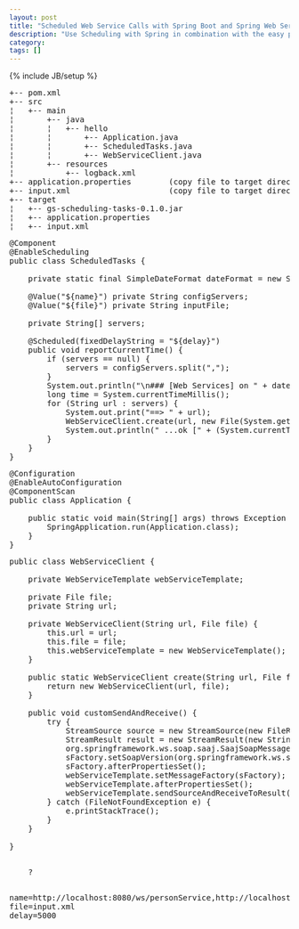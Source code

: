 ```yaml
---
layout: post
title: "Scheduled Web Service Calls with Spring Boot and Spring Web Services"
description: "Use Scheduling with Spring in combination with the easy peasy Spring Boot with a scheduiled Web Service Call"
category: 
tags: []
---
```

{% include JB/setup %}

<pre>
+-- pom.xml
+-- src
¦   +-- main
¦       +-- java
¦       ¦   +-- hello
¦       ¦       +-- Application.java
¦       ¦       +-- ScheduledTasks.java
¦       ¦       +-- WebServiceClient.java
¦       +-- resources
¦           +-- logback.xml
+-- application.properties        (copy file to target directory manually)
+-- input.xml                     (copy file to target directory manually)
+-- target
¦   +-- gs-scheduling-tasks-0.1.0.jar
¦   +-- application.properties
¦   +-- input.xml                 
</pre>

<pre>
@Component
@EnableScheduling
public class ScheduledTasks {

	private static final SimpleDateFormat dateFormat = new SimpleDateFormat("dd.MM.yyyy HH:mm:ss");
	
	@Value("${name}") private String configServers;
	@Value("${file}") private String inputFile;
	
	private String[] servers;
	
    @Scheduled(fixedDelayString = "${delay}")
    public void reportCurrentTime() {
    	if (servers == null) {
    		servers = configServers.split(",");
    	}
        System.out.println("\n### [Web Services] on " + dateFormat.format(new Date()));
        long time = System.currentTimeMillis();
        for (String url : servers) {
        	System.out.print("==> " + url);
			WebServiceClient.create(url, new File(System.getProperty("user.dir") + File.separatorChar + inputFile)).customSendAndReceive();
        	System.out.println(" ...ok [" + (System.currentTimeMillis() - time )+ " ms]");
        }
    }
}
</pre>

<pre>
@Configuration
@EnableAutoConfiguration
@ComponentScan
public class Application {
	
    public static void main(String[] args) throws Exception {
        SpringApplication.run(Application.class);
    }
}
</pre>

<pre>
public class WebServiceClient {

    private WebServiceTemplate webServiceTemplate;
    
    private File file;
	private String url;

    private WebServiceClient(String url, File file) {
		this.url = url;
		this.file = file;
		this.webServiceTemplate = new WebServiceTemplate();
	}

	public static WebServiceClient create(String url, File file) {
		return new WebServiceClient(url, file);
	}
    
    public void customSendAndReceive() {
        try {
			StreamSource source = new StreamSource(new FileReader(file));
			StreamResult result = new StreamResult(new StringWriter());
			org.springframework.ws.soap.saaj.SaajSoapMessageFactory sFactory = new org.springframework.ws.soap.saaj.SaajSoapMessageFactory();
			sFactory.setSoapVersion(org.springframework.ws.soap.SoapVersion.SOAP_12);
			sFactory.afterPropertiesSet();
			webServiceTemplate.setMessageFactory(sFactory);
			webServiceTemplate.afterPropertiesSet();
			webServiceTemplate.sendSourceAndReceiveToResult(url, source, result);
		} catch (FileNotFoundException e) {
			e.printStackTrace();
		}
    }

}
</pre>

<pre>
<bean:get-persons-request
	xmlns:bean="http://www.springbyexample.org/person/schema/beans">
	<name>?</name>
</bean:get-persons-request>
</pre>

<pre>
name=http://localhost:8080/ws/personService,http://localhost:8080/ws/personService
file=input.xml
delay=5000
</pre>


